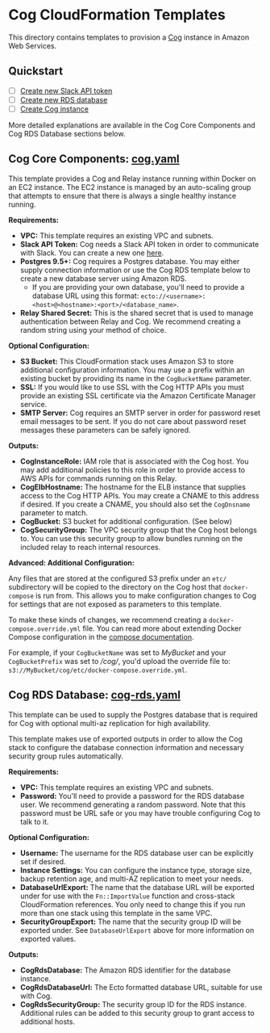# Cog CloudFormation Templates

This directory contains templates to provision a [Cog](https://github.com/operable/cog)
instance in Amazon Web Services.

## Quickstart

- [ ] [Create new Slack API token](https://my.slack.com/services/new/bot)
- [ ] [Create new RDS database](https://console.aws.amazon.com/cloudformation/home?#/stacks/new?stackName=cog-rds&templateURL=https:%2F%2Foperable-prod-cfn-public.s3.amazonaws.com%2Flatest%2Fcog-rds.yaml)
- [ ] [Create Cog instance](https://console.aws.amazon.com/cloudformation/home?#/stacks/new?stackName=cog&templateURL=https:%2F%2Foperable-prod-cfn-public.s3.amazonaws.com%2Flatest%2Fcog.yaml)

More detailed explanations are available in the Cog Core Components and Cog RDS
Database sections below. 

## Cog Core Components: [cog.yaml](https://github.com/operable/cog-provision/blob/master/cfn-yaml/cloudformation/cog.yaml)

This template provides a Cog and Relay instance running within Docker on an
EC2 instance. The EC2 instance is managed by an auto-scaling group that
attempts to ensure that there is always a single healthy instance running.

**Requirements:**

* **VPC:** This template requires an existing VPC and subnets.
* **Slack API Token:** Cog needs a Slack API token in order to communicate
  with Slack. You can create a new one [here](https://my.slack.com/services/new/bot).
* **Postgres 9.5+:** Cog requires a Postgres database. You may either supply
  connection information or use the Cog RDS template below to create a new
  database server using Amazon RDS.
  * If you are providing your own database, you'll need to provide a database
    URL using this format:
    `ecto://<username>:<host>@<hostname>:<port>/<database_name>`.
* **Relay Shared Secret:** This is the shared secret that is used to
  manage authentication between Relay and Cog. We recommend creating a
  random string using your method of choice.

**Optional Configuration:**

* **S3 Bucket:** This CloudFormation stack uses Amazon S3 to store additional
  configuration information. You may use a prefix within an existing bucket
  by providing its name in the `CogBucketName` parameter.
* **SSL:** If you would like to use SSL with the Cog HTTP APIs you must provide
  an existing SSL certificate via the Amazon Certificate Manager service.
* **SMTP Server:** Cog requires an SMTP server in order for password reset
  email messages to be sent. If you do not care about password reset messages
  these parameters can be safely ignored.

**Outputs:**

* **CogInstanceRole:** IAM role that is associated with the Cog host. You may
  add additional policies to this role in order to provide access to AWS APIs
  for commands running on this Relay.
* **CogElbHostname:** The hostname for the ELB instance that supplies access
  to the Cog HTTP APIs. You may create a CNAME to this address if desired. If
  you create a CNAME, you should also set the `CogDnsname` parameter to match.
* **CogBucket:** S3 bucket for additional configuration. (See below)
* **CogSecurityGroup:** The VPC security group that the Cog host belongs to.
  You can use this security group to allow bundles running on the included
  relay to reach internal resources.

**Advanced: Additional Configuration:**

Any files that are stored at the configured S3 prefix under an `etc/`
subdirectory will be copied to the directory on the Cog host that
`docker-compose` is run from. This allows you to make configuration changes
to Cog for settings that are not exposed as parameters to this template.

To make these kinds of changes, we recommend creating a
`docker-compose.override.yml` file. You can read more about extending
Docker Compose configuration in the [compose documentation](https://docs.docker.com/compose/extends/).

For example, if your `CogBucketName` was set to *MyBucket* and your
`CogBucketPrefix` was set to */cog/*, you'd upload the override file to:
`s3://MyBucket/cog/etc/docker-compose.override.yml`.

## Cog RDS Database: [cog-rds.yaml](https://github.com/operable/cog-provision/blob/master/cfn-yaml/cloudformation/cog-rds.yaml)

This template can be used to supply the Postgres database that is required for
Cog with optional multi-az replication for high availability.

This template makes use of exported outputs in order to allow the Cog stack to
configure the database connection information and necessary security group
rules automatically.

**Requirements:**

* **VPC:** This template requires an existing VPC and subnets.
* **Password:** You'll need to provide a password for the RDS database user.
  We recommend generating a random password. Note that this password must be
  URL safe or you may have trouble configuring Cog to talk to it.

**Optional Configuration:**

* **Username:** The username for the RDS database user can be explicitly set
  if desired.
* **Instance Settings:** You can configure the instance type, storage size,
  backup retention age, and multi-AZ replication to meet your needs.
* **DatabaseUrlExport:** The name that the database URL will be exported under
  for use with the `Fn::ImportValue` function and cross-stack CloudFormation
  references. You only need to change this if you run more than one stack
  using this template in the same VPC.
* **SecurityGroupExport:** The name that the security group ID will be exported
  under. See `DatabaseUrlExport` above for more information on exported values.

**Outputs:**

* **CogRdsDatabase:** The Amazon RDS identifier for the database instance.
* **CogRdsDatabaseUrl:** The Ecto formatted database URL, suitable for
  use with Cog.
* **CogRdsSecurityGroup:** The security group ID for the RDS instance.
  Additional rules can be added to this security group to grant access to
  additional hosts.
